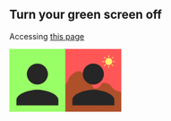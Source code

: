 ## Turn your green screen off

Accessing [this page](https://amandascm.github.io/GreenScreenOff/)

<img src="img/greenscreen.png" width="200" text-align="center">


